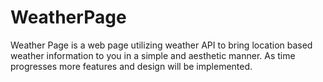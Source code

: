# WeatherPage

Weather Page is a web page utilizing weather API to bring location based weather information to you in a simple and aesthetic manner. As time progresses more features and design
will be implemented. 
